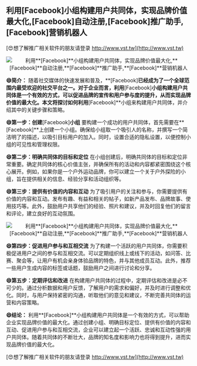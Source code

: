 ## **利用**[Facebook]**小组构建用户共同体，实现品牌价值最大化,**[Facebook]**自动注册,**[Facebook]**推广助手,**[Facebook]**营销机器人**

[😍想了解推广相关软件的朋友请登录 http://www.vst.tw](http://www.vst.tw)

 <center><img src="https://vst.tw/MP4/tuiguang/png/1.png" alt="利用**[Facebook]**小组构建用户共同体，实现品牌价值最大化,**[Facebook]**自动注册,**[Facebook]**推广助手,**[Facebook]**营销机器人"></center>

**😄简介：**
随着社交媒体的快速发展和普及，**[Facebook]**已经成为了一个全球范围内最受欢迎的社交平台之一。对于企业而言，利用**[Facebook]**小组构建用户共同体是一个有效的方式，可以促进品牌的宣传和用户参与度的提升，从而实现品牌价值的最大化。本文将探讨如何利用**[Facebook]**小组来构建用户共同体，并介绍其中的关键步骤和策略。

**😄第一步：创建**[Facebook]**小组**
要构建一个成功的用户共同体，首先需要在**[Facebook]**上创建一个小组。确保给小组取一个吸引人的名称，并撰写一个简洁明了的描述，以吸引目标用户的加入。同时，设置合适的隐私设置，以便控制小组的可见性和管理权限。

**😄第二步：明确共同体的目标和定位**
在小组创建后，明确共同体的目标和定位非常重要。确定共同体的核心价值主张，并确保所有的活动和内容都紧密围绕这个核心展开。例如，如果你是一个户外运动品牌，你可以建立一个关于户外探险的小组，旨在提供相关的信息、经验分享和活动组织等。

**😄第三步：提供有价值的内容和互动**
为了吸引用户的关注和参与，你需要提供有价值的内容和互动。发布有趣、有益和相关的帖子，如新产品发布、品牌故事、使用技巧等。此外，鼓励用户共享他们的经验、照片和建议，并及时回复他们的留言和评论，建立良好的互动氛围。

 <center><img src="https://vst.tw/MP4/tuiguang/png/1.png" alt="利用**[Facebook]**小组构建用户共同体，实现品牌价值最大化,**[Facebook]**自动注册,**[Facebook]**推广助手,**[Facebook]**营销机器人"></center>

**😄第四步：促进用户参与和互相交流**
为了构建一个活跃的用户共同体，你需要积极促进用户之间的参与和互相交流。可以定期组织线上或线下的活动，如问答、比赛、聚会等，让用户有机会亲身体验品牌的特色，并与其他成员互动。此外，推荐一些用户生成内容的标签或话题，鼓励用户之间进行讨论和分享。

**😄第五步：定期评估和改进**
在构建用户共同体的过程中，定期评估和改进是必不可少的。通过分析数据和用户反馈，了解用户的需求和偏好，并及时进行调整和优化。同时，与用户保持紧密的沟通，听取他们的意见和建议，不断完善共同体的运营和内容策略。

**😄结论：**
利用**[Facebook]**小组构建用户共同体是一个有效的方式，可以帮助企业实现品牌价值的最大化。通过创建小组、明确目标定位、提供有价值的内容和互动、促进用户参与和互相交流，企业可以建立起一个活跃、忠诚和互动性强的用户共同体。随着共同体的不断壮大，品牌的知名度和影响力也将得到提升，进而实现品牌价值的最大化。

[😍想了解推广相关软件的朋友请登录 http://www.vst.tw](http://www.vst.tw)



